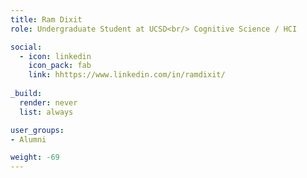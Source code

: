 ```yaml
---
title: Ram Dixit
role: Undergraduate Student at UCSD<br/> Cognitive Science / HCI

social:
  - icon: linkedin
    icon_pack: fab
    link: hhttps://www.linkedin.com/in/ramdixit/
    
_build:
  render: never
  list: always

user_groups:
- Alumni

weight: -69
---
```

